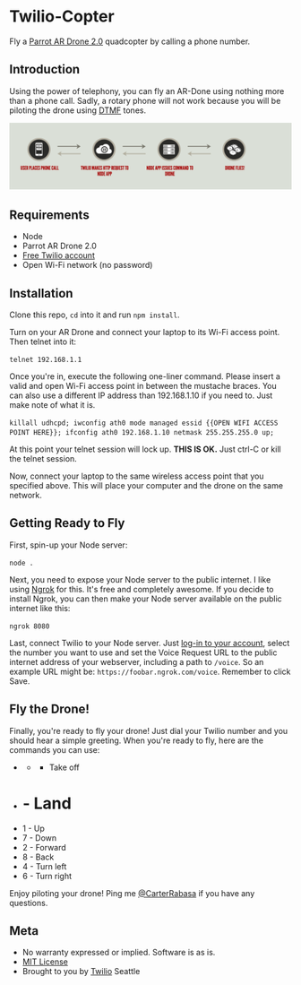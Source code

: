 # Twilio-Copter

Fly a [Parrot AR Drone 2.0][1] quadcopter by calling a phone number. 

## Introduction

Using the power of telephony, you can fly an AR-Done using nothing more than a phone call. Sadly, a rotary phone will not work because you will be piloting the drone using [DTMF][2] tones. 

![how it works](/diagram.png)

## Requirements

* Node
* Parrot AR Drone 2.0
* [Free Twilio account][3]
* Open Wi-Fi network (no password)

## Installation

Clone this repo, `cd` into it and run `npm install`.

Turn on your AR Drone and connect your laptop to its Wi-Fi access point. Then telnet into it:

`telnet 192.168.1.1`

Once you're in, execute the following one-liner command. Please insert a valid and open Wi-Fi access point in between the mustache braces. You can also use a different IP address than 192.168.1.10 if you need to. Just make note of what it is.

`killall udhcpd; iwconfig ath0 mode managed essid {{OPEN WIFI ACCESS POINT HERE}}; ifconfig ath0 192.168.1.10 netmask 255.255.255.0 up;`

At this point your telnet session will lock up. **THIS IS OK.** Just ctrl-C or kill the telnet session.

Now, connect your laptop to the same wireless access point that you specified above. This will place your computer and the drone on the same network. 

## Getting Ready to Fly

First, spin-up your Node server:

`node .`

Next, you need to expose your Node server to the public internet. I like using [Ngrok][4] for this. It's free and completely awesome. If you decide to install Ngrok, you can then make your Node server available on the public internet like this:

`ngrok 8080`

Last, connect Twilio to your Node server. Just [log-in to your account](https://www.twilio.com/user/account), select the number you want to use and set the Voice Request URL to the public internet address of your webserver, including a path to `/voice`. So an example URL might be: `https://foobar.ngrok.com/voice`. Remember to click Save. 

## Fly the Drone!

Finally, you're ready to fly your drone! Just dial your Twilio number and you should hear a simple greeting. When you're ready to fly, here are the commands you can use:

* * - Take off
* # - Land
* 1 - Up
* 7 - Down
* 2 - Forward
* 8 - Back
* 4 - Turn left
* 6 - Turn right
 
Enjoy piloting your drone! Ping me [@CarterRabasa][5] if you have any questions.


## Meta 

* No warranty expressed or implied.  Software is as is.
* [MIT License](http://www.opensource.org/licenses/mit-license.html)
* Brought to you by [Twilio](http://www.twilio.com) Seattle

[1]:http://ardrone2.parrot.com/
[2]:http://en.wikipedia.org/wiki/Dual-tone_multi-frequency_signaling
[3]:http://twilio.com/try-twilio
[4]:http://ngrok.com
[5]:http://twitter.com/carterrabasa
